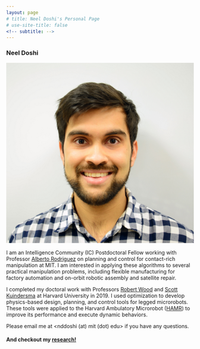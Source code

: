 ```yaml
---
layout: page
# title: Neel Doshi's Personal Page
# use-site-title: false
<!-- subtitle: -->
---
```


<p style="text-align: center;"> <h3>Neel Doshi</h3></p> 

![headshot](/assets/img/photo_whitebkgndpc.jpg)

I am an Intelligence Community (IC) Postdoctoral Fellow working with Professor [Alberto Rodriguez]((http://mcube.mit.edu/)) on planning and control for contact-rich manipulation at MIT. I am interested in applying these algorithms to several practical manipulation problems, including flexible manufacturing for factory automation and on-orbit robotic assembly and satellite repair.

I completed my doctoral work with Professors [Robert Wood](https://www.micro.seas.harvard.edu/) and [Scott Kuindersma](https://agile.seas.harvard.edu/) at Harvard University in 2019. I used optimization to develop physics-based design, planning, and control tools for legged microrobots. These tools were applied to the Harvard Ambulatory Microrobot ([HAMR](https://vimeo.com/274138812)) to improve its performance and execute dynamic behaviors. 

Please email me at <nddoshi (at) mit (dot) edu> if you have any questions. 


<p style="text-align: center;"> <h4> And checkout my <a href="https://neeld.github.io/research/">research!</a>  <h/4> </p> 


